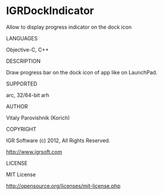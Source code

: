 IGRDockIndicator
================
Allow to display progress indicator on the dock icon

LANGUAGES

  Objective-C, C++

DESCRIPTION

  Draw progress bar on the dock icon of app like on LaunchPad.

SUPPORTED

  arc,
  32/64-bit arh

AUTHOR

  Vitaly Parovishnik (Korich)

COPYRIGHT

  IGR Software (c) 2012, All Rights Reserved.
  
  http://www.igrsoft.com

LICENSE

  MIT License
  
  http://opensource.org/licenses/mit-license.php